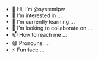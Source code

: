 - 👋 Hi, I’m @systemipw
- 👀 I’m interested in ...
- 🌱 I’m currently learning ...
- 💞️ I’m looking to collaborate on ...
- 📫 How to reach me ...
- 😄 Pronouns: ...
- ⚡ Fun fact: ...

<!---
systemipw/systemipw is a ✨ special ✨ repository because its `README.md` (this file) appears on your GitHub profile.
You can click the Preview link to take a look at your changes.
--->
